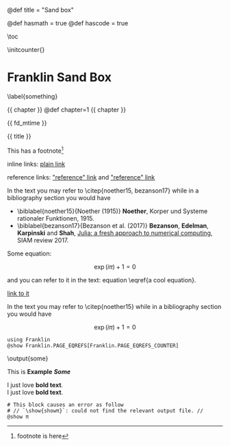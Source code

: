 @def title = "Sand box"

@def hasmath = true
@def hascode = true

\toc <!-- table of contents -->


\initcounter{}

# Franklin Sand Box

\label{something}

{{ chapter }}
@def chapter=1
{{ chapter }}

{{ fd_mtime }}

{{ title }}

This has a footnote[^1]

[^1]: footnote is here

inline links: [plain link](https:://www.wikipedia.org)

reference links: ["reference" link][reflink] and ["reference" link][]

[reflink]: https://www.wikipedia.org
["reference" link]: https://www.wikipedia.org

In the text you may refer to \citep{noether15, bezanson17} while in a bibliography section you would have

* \biblabel{noether15}{Noether (1915)} **Noether**, Korper und Systeme rationaler Funktionen, 1915.
* \biblabel{bezanson17}{Bezanson et al. (2017)} **Bezanson**, **Edelman**, **Karpinski** and **Shah**, [Julia: a fresh approach to numerical computing](https://julialang.org/publications/julia-fresh-approach-BEKS.pdf), SIAM review 2017.

Some equation:

$$\exp(i\pi) + 1 = 0 \label{a cool equation}$$

and you can refer to it in the text: equation \eqref{a cool equation}.

[link to it](#something)

In the text you may refer to \citep{noether15} while in a bibliography section you would have

$$\exp(i\pi) + 1 = 0 \label{a cool equation}$$


```julia:some
using Franklin
@show Franklin.PAGE_EQREFS[Franklin.PAGE_EQREFS_COUNTER]
```

\output{some}


This is **Example** **_Some_**


I just love **bold text**. \
I just love __bold text__.


```julia:showπ
# This block causes an error as follow
# // `\show{showπ}`: could not find the relevant output file. //
@show π
```
